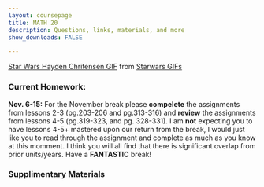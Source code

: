 ```yaml
---
layout: coursepage
title: MATH 20
description: Questions, links, materials, and more 
show_downloads: FALSE

---
```



<div class="tenor-gif-embed" data-postid="4813311" data-share-method="host" data-width="100%" data-aspect-ratio="2.360189573459716"><a href="https://tenor.com/view/star-wars-hayden-chritensen-anakin-skywalker-power-gif-4813311">Star Wars Hayden Chritensen GIF</a> from <a href="https://tenor.com/search/starwars-gifs">Starwars GIFs</a></div><script type="text/javascript" async src="https://tenor.com/embed.js"></script>

### Current Homework:
**Nov. 6-15:** For the November break please **compelete** the assignments from lessons 2-3 (pg.203-206 and pg.313-316) and **review** the assignments from lessons 4-5 (pg.319-323, and pg. 328-331). I am **not** expecting you to have lessons 4-5+ mastered upon our return from the break, I would just like you to read through the assignment and complete as much as you know at this momment. I think you will all find that there is significant overlap from prior units/years. Have a **FANTASTIC** break!  

### Supplimentary Materials

